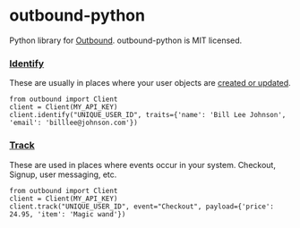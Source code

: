 outbound-python
===============

Python library for [Outbound](http://www.outbound.io/docs).  outbound-python is MIT licensed.

### [Identify](http://www.outbound.io/docs/identify)
These are usually in places where your user objects are [created or updated](http://www.outbound.io/docs/identify).

    from outbound import Client
    client = Client(MY_API_KEY)
    client.identify("UNIQUE_USER_ID", traits={'name': 'Bill Lee Johnson', 'email': 'billlee@johnson.com'})


### [Track](http://www.outbound.io/docs/track)
These are used in places where events occur in your system. Checkout, Signup, user messaging, etc.

    from outbound import Client
    client = Client(MY_API_KEY)
    client.track("UNIQUE_USER_ID", event="Checkout", payload={'price': 24.95, 'item': 'Magic wand'})
